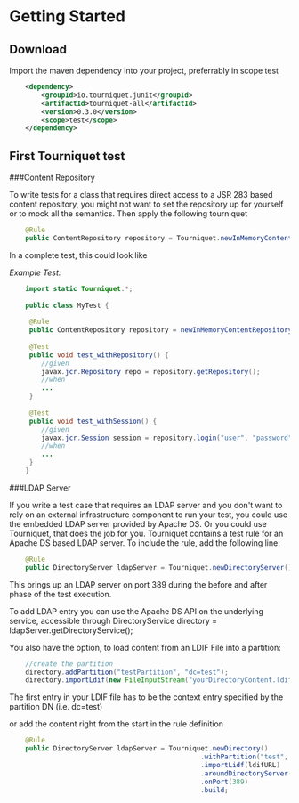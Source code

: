 Getting Started
===============

Download
--------

Import the maven dependency into your project, preferrably in scope  test

```xml
    <dependency>
        <groupId>io.tourniquet.junit</groupId>
        <artifactId>tourniquet-all</artifactId>
        <version>0.3.0</version>
        <scope>test</scope>
    </dependency>
```


First Tourniquet test
---------------------

###Content Repository

To write tests for a class that requires direct access to a JSR 283 based content repository, you might not want to set 
the repository up for yourself or to mock all the semantics. Then apply the following tourniquet

```java
    @Rule
    public ContentRepository repository = Tourniquet.newInMemoryContentRepository().build();
```

In a complete test, this could look like

_Example Test:_

```java
    import static Tourniquet.*;
    
    public class MyTest {
    
     @Rule
     public ContentRepository repository = newInMemoryContentRepository().build();
    
     @Test
     public void test_withRepository() {
        //given
        javax.jcr.Repository repo = repository.getRepository();
        //when
        ...
     }
    
     @Test
     public void test_withSession() {
        //given
        javax.jcr.Session session = repository.login("user", "password");
        //when
        ...
     }
    }
```

###LDAP Server

If you write a test case that requires an LDAP server and you don't want to rely on an external infrastructure component 
to run your test, you could use the embedded LDAP server provided by Apache DS. Or you could use Tourniquet, that does the 
job for you. Tourniquet contains a test rule for an Apache DS based LDAP server. To include the rule, add the following 
line:

```java
    @Rule
    public DirectoryServer ldapServer = Tourniquet.newDirectoryServer().onPort(389).build;
```

This brings up an LDAP server on port 389 during the before and after phase of the test execution.

To add LDAP entry you can use the Apache DS API on the underlying service, accessible through
DirectoryService directory = ldapServer.getDirectoryService();

You also have the option, to load content from an LDIF File into a partition:

```java
    //create the partition
    directory.addPartition("testPartition", "dc=test");
    directory.importLdif(new FileInputStream("yourDirectoryContent.ldif");
```

The first entry in your LDIF file has to be the context entry specified by the partition DN (i.e. dc=test)

or add the content right from the start in the rule definition

```java
    @Rule
    public DirectoryServer ldapServer = Tourniquet.newDirectory()
                                                .withPartition("test", "cn=test")
                                                .importLidf(ldifURL)
                                                .aroundDirectoryServer()
                                                .onPort(389)
                                                .build;
```
 
